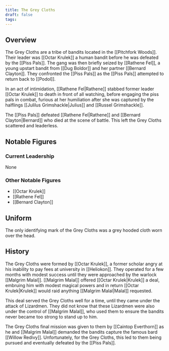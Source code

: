 ```yaml
---
title: The Grey Cloths
draft: false
tags:
---
```

## Overview

The Grey Cloths are a tribe of bandits located in the [[Pitchfork Woods]]. Their leader was [[Octar Krulek]] a human bandit before he was defeated by the [[Piss Pals]]. The gang was then briefly seized by [[Rathene Fel]], a young upstart bandit from [[Dug Boldor]] and her partner [[Bernard Clayton]]. They confronted the [[Piss Pals]] as the [[Piss Pals]] attempted to return back to [[Podol]]. 

In an act of intimidation, [[Rathene Fel|Rathene]] stabbed former leader [[Octar Krulek]] to death in front of all watching, before engaging the piss pals in combat, furious at her humiliation after she was captured by the halflings [[Julilus Grimshackle|Julius]] and [[Russel Grimshackle]].

The [[Piss Pals]] defeated [[Rathene Fel|Rathene]] and [[Bernard Clayton|Bernard]] who died at the scene of battle. This left the Grey Cloths scattered and leaderless. 

## Notable Figures

### Current Leadership
None
### Other Notable Figures 
- [[Octar Krulek]]
- [[Rathene Fel]]
- [[Bernard Clayton]]

## Uniform

The only identifying mark of the Grey Cloths was a grey hooded cloth worn over the head.

## History

The Grey Cloths were formed by [[Octar Krulek]], a former scholar angry at his inability to pay fees at university in [[Heliokon]]. They operated for a few months with modest success until they were approached by the warlock [[Malgrim Malal]]. [[Malgrim Malal]] offered [[Octar Krulek|Krulek]] a deal, embruing him with modest magical powers and in return [[Octar Krulek|Krulek]] would raid anything [[Malgrim Malal|Malal]] requested.

This deal served the Grey Cloths well for a time, until they came under the attack of Lizardmen. They did not know that these Lizardmen were also under the control of [[Malgrim Malal]], who used them to ensure the bandits never became too strong to stand up to him.

The Grey Cloths final mission was given to them by [[Caintop Everthorn]] as he and [[Malgrim Malal]] demanded the bandits capture the famous bard [[Willow Redivy]]. Unfortunately, for the Grey Cloths, this led to them being pursued and eventually defeated by the [[Piss Pals]].